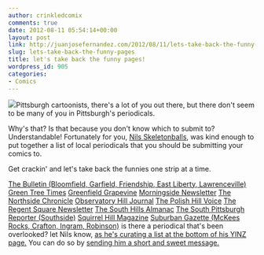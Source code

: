 ```yaml
---
author: crinkledcomix
comments: true
date: 2012-08-11 05:54:14+00:00
layout: post
link: http://juanjosefernandez.com/2012/08/11/lets-take-back-the-funny-pages/
slug: lets-take-back-the-funny-pages
title: let's take back the funny pages!
wordpress_id: 905
categories:
- Comics
---
```


[![](http://fernandezjuanjose.files.wordpress.com/2012/08/homeburgh.jpg)](http://www.skeletonballs.com/yinz/index.html)Pittsburgh cartoonists, there's a lot of you out there, but there don't seem to be many of you in Pittsburgh's periodicals.

Why's that? Is that because you don't know which to submit to? Understandable! Fortunately for you, [Nils Skeletonballs](http://www.skeletonballs.com/index.html), was kind enough to put together a list of local periodicals that you should be submitting your comics to.

Get crackin' and let's take back the funnies one strip at a time.

[The Bulletin (Bloomfield, Garfield, Friendship, East Liberty, Lawrenceville)](http://bgcbulletin.blogspot.com/)
[Green Tree Times](http://www.greentreetimesonline.com/)
[Greenfield Grapevine](http://www.greenfieldorg.com/projects/grapevine.html)
[Morningside Newsletter](http://morningside-pa.org/about-macc/newsletter)
[The Northside Chronicle](http://www.thenorthsidechronicle.com/)
[Observatory Hill Journal](http://www.observatoryhill.net/)
[The Polish Hill Voice](http://www.phcapgh.org/polish-hill-news.html)
[The Regent Square Newsletter](http://www.regentsquare-rsca.org/newsletter.htm)
[The South Hills Almanac](http://www.thealmanac.net/ALM/)
[The South Pittsburgh Reporter (Southside)](http://sopghreporter.com/)
[Squirrel Hill Magazine](http://www.squirrelhillmagazine.net/)
[Suburban Gazette (McKees Rocks, Crafton, Ingram, Robinson)](http://www.gazette1892.com/)
is there a periodical that's been overlooked? let Nils know, [as he's curating a list at the bottom of his YINZ page.](http://www.skeletonballs.com/yinz/index.html) You can do so by [sending him a short and sweet message.](http://www.skeletonballs.com/contact.html)
